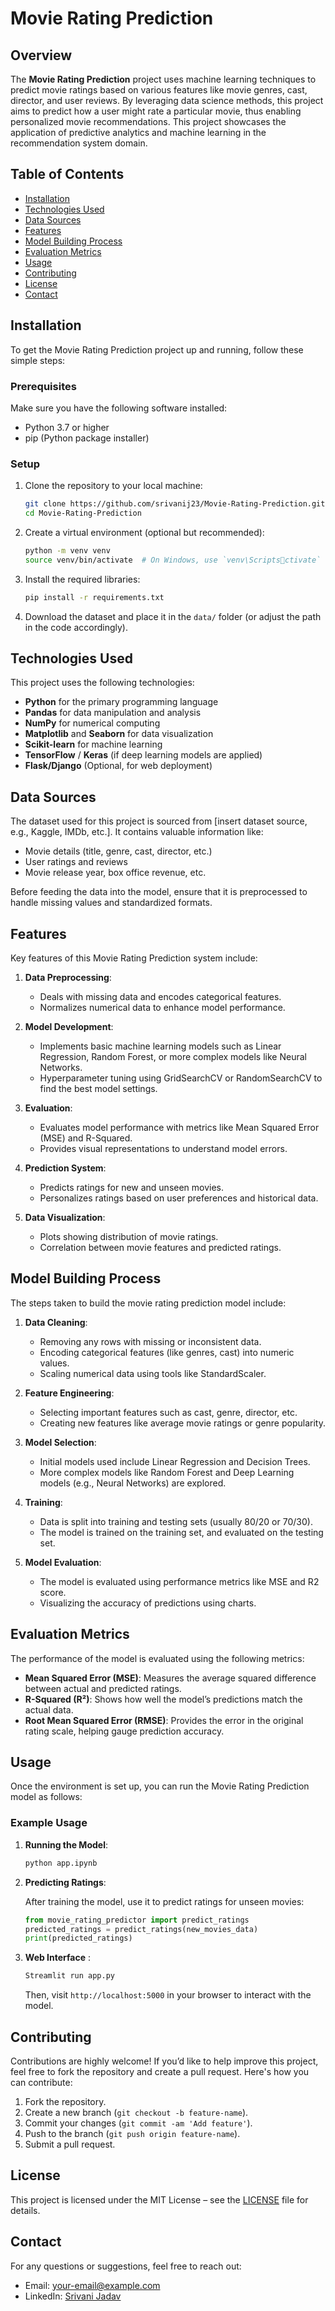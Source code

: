 
# Movie Rating Prediction

## Overview

The **Movie Rating Prediction** project uses machine learning techniques to predict movie ratings based on various features like movie genres, cast, director, and user reviews. By leveraging data science methods, this project aims to predict how a user might rate a particular movie, thus enabling personalized movie recommendations. This project showcases the application of predictive analytics and machine learning in the recommendation system domain.

## Table of Contents

- [Installation](#installation)
- [Technologies Used](#technologies-used)
- [Data Sources](#data-sources)
- [Features](#features)
- [Model Building Process](#model-building-process)
- [Evaluation Metrics](#evaluation-metrics)
- [Usage](#usage)
- [Contributing](#contributing)
- [License](#license)
- [Contact](#contact)

## Installation

To get the Movie Rating Prediction project up and running, follow these simple steps:

### Prerequisites

Make sure you have the following software installed:

- Python 3.7 or higher
- pip (Python package installer)

### Setup

1. Clone the repository to your local machine:
   ```bash
   git clone https://github.com/srivanij23/Movie-Rating-Prediction.git
   cd Movie-Rating-Prediction
   ```

2. Create a virtual environment (optional but recommended):
   ```bash
   python -m venv venv
   source venv/bin/activate  # On Windows, use `venv\Scriptsctivate`
   ```

3. Install the required libraries:
   ```bash
   pip install -r requirements.txt
   ```

4. Download the dataset and place it in the `data/` folder (or adjust the path in the code accordingly).

## Technologies Used

This project uses the following technologies:

- **Python** for the primary programming language
- **Pandas** for data manipulation and analysis
- **NumPy** for numerical computing
- **Matplotlib** and **Seaborn** for data visualization
- **Scikit-learn** for machine learning
- **TensorFlow** / **Keras** (if deep learning models are applied)
- **Flask/Django** (Optional, for web deployment)

## Data Sources

The dataset used for this project is sourced from [insert dataset source, e.g., Kaggle, IMDb, etc.]. It contains valuable information like:

- Movie details (title, genre, cast, director, etc.)
- User ratings and reviews
- Movie release year, box office revenue, etc.

Before feeding the data into the model, ensure that it is preprocessed to handle missing values and standardized formats.

## Features

Key features of this Movie Rating Prediction system include:

1. **Data Preprocessing**:
   - Deals with missing data and encodes categorical features.
   - Normalizes numerical data to enhance model performance.

2. **Model Development**:
   - Implements basic machine learning models such as Linear Regression, Random Forest, or more complex models like Neural Networks.
   - Hyperparameter tuning using GridSearchCV or RandomSearchCV to find the best model settings.

3. **Evaluation**:
   - Evaluates model performance with metrics like Mean Squared Error (MSE) and R-Squared.
   - Provides visual representations to understand model errors.

4. **Prediction System**:
   - Predicts ratings for new and unseen movies.
   - Personalizes ratings based on user preferences and historical data.

5. **Data Visualization**:
   - Plots showing distribution of movie ratings.
   - Correlation between movie features and predicted ratings.

## Model Building Process

The steps taken to build the movie rating prediction model include:

1. **Data Cleaning**:
   - Removing any rows with missing or inconsistent data.
   - Encoding categorical features (like genres, cast) into numeric values.
   - Scaling numerical data using tools like StandardScaler.

2. **Feature Engineering**:
   - Selecting important features such as cast, genre, director, etc.
   - Creating new features like average movie ratings or genre popularity.

3. **Model Selection**:
   - Initial models used include Linear Regression and Decision Trees.
   - More complex models like Random Forest and Deep Learning models (e.g., Neural Networks) are explored.

4. **Training**:
   - Data is split into training and testing sets (usually 80/20 or 70/30).
   - The model is trained on the training set, and evaluated on the testing set.

5. **Model Evaluation**:
   - The model is evaluated using performance metrics like MSE and R2 score.
   - Visualizing the accuracy of predictions using charts.

## Evaluation Metrics

The performance of the model is evaluated using the following metrics:

- **Mean Squared Error (MSE)**: Measures the average squared difference between actual and predicted ratings.
- **R-Squared (R²)**: Shows how well the model’s predictions match the actual data. 
- **Root Mean Squared Error (RMSE)**: Provides the error in the original rating scale, helping gauge prediction accuracy.

## Usage

Once the environment is set up, you can run the Movie Rating Prediction model as follows:

### Example Usage

1. **Running the Model**:

   ```bash
   python app.ipynb
   ```

2. **Predicting Ratings**:

   After training the model, use it to predict ratings for unseen movies:
   ```python
   from movie_rating_predictor import predict_ratings
   predicted_ratings = predict_ratings(new_movies_data)
   print(predicted_ratings)
   ```

3. **Web Interface** :
  
   ```bash
   Streamlit run app.py
   ```
   Then, visit `http://localhost:5000` in your browser to interact with the model.

## Contributing

Contributions are highly welcome! If you’d like to help improve this project, feel free to fork the repository and create a pull request. Here's how you can contribute:

1. Fork the repository.
2. Create a new branch (`git checkout -b feature-name`).
3. Commit your changes (`git commit -am 'Add feature'`).
4. Push to the branch (`git push origin feature-name`).
5. Submit a pull request.

## License

This project is licensed under the MIT License – see the [LICENSE](LICENSE) file for details.

## Contact

For any questions or suggestions, feel free to reach out:

- Email: [your-email@example.com](mailto:your-email@example.com)
- LinkedIn: [Srivani Jadav](https://www.linkedin.com/in/jadav-srivani-1854b1271/)
